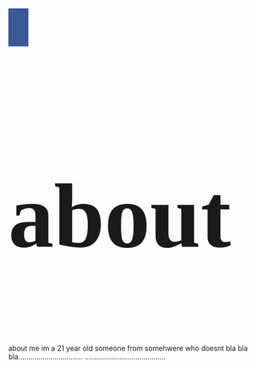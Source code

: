 <link href="https://fonts.googleapis.com/css?family=Lobster" rel="stylesheet" type="text/css">
<link rel="stylesheet" href="https://cdnjs.cloudflare.com/ajax/libs/font-awesome/4.7.0/css/font-awesome.min.css">

<style>
 <a href="#">my photo</a>
 
 .about{
 background-color: silver;
 color: orange;
 padding: 10px;
 }
 .fa {
    padding: 20px;
    font-size: 30px;
    width: 50px;
    text-align: center;
    text-decoration: none;
}
.fa:hover {
    opacity: 0.7;
}
.fa-facebook {
    background: #3B5998;
    color: white;
}
 
 
 <!-- h2 {
  font-size: 1300%;
  font-family:lobster;
  } -->
 
  </style>
  
  <a href="#" class="fa fa-facebook"></a>
  
<h2 class="about">  about</h2>

<p> about me im a 21 year old someone from somehwere who doesnt bla bla bla................................
........................................</p>






